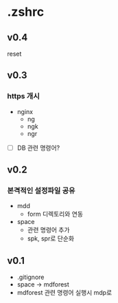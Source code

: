 # .zshrc


## v0.4
reset

## v0.3
### https 개시
- nginx
    - ng
    - ngk
    - ngr
- [ ] DB 관련 명령어?


## v0.2
### 본격적인 설정파일 공유
- mdd
    - form 디렉토리와 연동
- space
    - 관련 명령어 추가
    - spk, spr로 단순화


## v0.1
- .gitignore
- space -> mdforest
- mdforest 관련 명령어 실행시 mdp로
